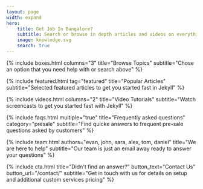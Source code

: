 ```yaml
---
layout: page
width: expand
hero:
    title: Get Job In Bangalore?
    subtitle: Search or browse in depth articles and videos on everything on Docs Jekyll theme, from basic theme setup to customisation and development
    image: knowledge.svg
    search: true
---
```


{% include boxes.html columns="3" title="Browse Topics" subtitle="Chose an option that you need help with or search above" %}

{% include featured.html tag="featured" title="Popular Articles" subtitle="Selected featured articles to get you started fast in Jekyll" %}

{% include videos.html columns="2" title="Video Tutorials" subtitle="Watch screencasts to get you started fast with Jekyll" %}

{% include faqs.html multiple="true" title="Frequently asked questions" category="presale" subtitle="Find quicke answers to frequent pre-sale questions asked by customers" %}

{% include team.html authors="evan, john, sara, alex, tom, daniel" title="We are here to help" subtitle="Our team is just an email away ready to answer your questions" %}

{% include cta.html title="Didn't find an answer?" button_text="Contact Us" button_url="/contact/" subtitle="Get in touch with us for details on setup and additional custom services pricing" %}

